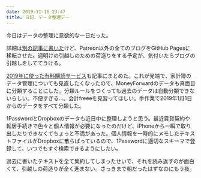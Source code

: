 ```yaml
---
date: 2019-11-16 23:47
title: 日記、データ整理デー
---
```


今日はデータの整理に意欲的な一日だった。

詳細は[別の記事に書いた][1]けど、Patreon以外の全てのブログをGitHub Pagesに移転させた。週明けの引越しのための荷造りをする予定が、気付いたらブログの引越しをしててうける。

[2019年に使った有料購読サービス][2]も記事にまとめた。これが発端で、家計簿のデータ管理についても見直したくなったので、MoneyForwardのデータも真面目に分類することにした。分類ルールをつくっても過去のデータは自動分類できないらしい。不便すぎる…。会計freeeを見習ってほしい。手作業で2019年1月1日からのデータをすべて分類した。

1PasswordとDropboxのデータも近日中に整理しようと思う。最近賃貸契約や転居手続きで色々と個人情報が必要になったのだけど、iPhoneから一瞬で取り出したりできなくてちょっと不満があった。個人情報を一時的にメモしたテキストファイルがDropboxに散らばっているので、1Passwordに適切なスキーマで登録して、いつでもすぐ検索できるようにしたい。

過去に書いたテキストを全て集約してしまったせいで、それを読み返すのが面白くて、引越しの荷造りが全く進まない。さっきまで朝だったはずなのにもう夜。

[1]: /articles/2019-11-16-moving-text
[2]: /articles/2019-11-16-subscriptions-2019
